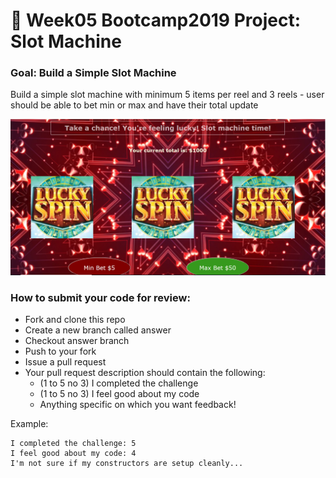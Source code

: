 # 🎰 Week05 Bootcamp2019 Project: Slot Machine

### Goal: Build a Simple Slot Machine

Build a simple slot machine with minimum 5 items per reel and 3 reels - user should be able to bet min or max and have their total update

![item list](Capture.PNG)

### How to submit your code for review:

- Fork and clone this repo
- Create a new branch called answer
- Checkout answer branch
- Push to your fork
- Issue a pull request
- Your pull request description should contain the following:
  - (1 to 5 no 3) I completed the challenge
  - (1 to 5 no 3) I feel good about my code
  - Anything specific on which you want feedback!

Example:
```
I completed the challenge: 5
I feel good about my code: 4
I'm not sure if my constructors are setup cleanly...
```
